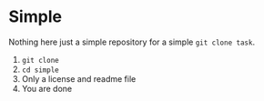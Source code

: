 # Simple
Nothing here just a simple repository for a simple `git clone task`.
1. `git clone`
2. `cd simple`
3. Only a license and readme file 
4. You are done
